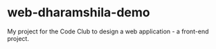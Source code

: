 # web-dharamshila-demo
My project for the Code Club to design a web application - a front-end project.

